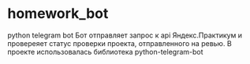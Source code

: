 # homework_bot
python telegram bot
Бот отправляет запрос к api Яндекс.Практикум и провереяет статус проверки проекта, отправленного на ревью.
В проекте использовалась библиотека python-telegram-bot
